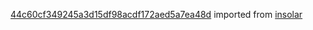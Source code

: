 [44c60cf349245a3d15df98acdf172aed5a7ea48d](https://github.com/insolar/insolar/commit/44c60cf349245a3d15df98acdf172aed5a7ea48d) imported from [insolar](https://github.com/insolar/insolar)
